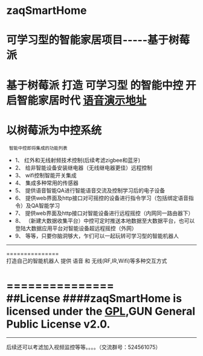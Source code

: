 # zaqSmartHome
可学习型的智能家居项目-----基于树莓派
===============

基于树莓派  打造 可学习型 的智能中控  开启智能家居时代 [语音演示地址](http://blog.freshz.cn/articles/2015/12/26/1451118818242.html)
===============

以树莓派为中控系统
===============
     智能中控即将集成的功能列表
* 	1、         红外和无线射频技术控制(后续考滤zigbee和蓝牙)
* 	2、         给非智能设备安装继电器（无线继电器更佳）远程控制
* 	3、         wifi控制智能开关集成
* 	4、         集成多种常用的传感器
* 	5、         提供语音智能QA进行智能语音交流及控制学习后的电子设备  
* 	6、         提供web界面及http接口对可摇控的设备进行指令学习（包括绑定语音指令）及QA智能学习
* 	7、         提供web界面及http接口对智能设备进行远程摇控（内网同一路由器下）
* 	8、         （新建大数据收集平台）中控可定时推送本地数据至大数据平台，也可以登陆大数据应用平台对智能设备超远程摇控（外网）
*    9、         等等，只要你脑洞够大，乍们可以一起玩转可学习型的智能机器人

-----------------------------------
===============     
打造自己的智能机器人
   提供 语音 和 无线(RF,IR,Wifi)等多种交互方式 
   
===============     
##License
####zaqSmartHome is licensed under the [GPL](LICENSE),GUN General Public License v2.0.
===============        
-----------------------------------
   后续还可以考滤加入视频监控等等。。。。（交流群号：524561075）
